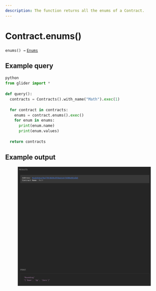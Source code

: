 ```yaml
---
description: The function returns all the enums of a Contract.
---
```


# Contract.enums()

`enums() →` [`Enums`](../enums/)

## Example query

```python
python
from glider import *

def query():
  contracts = Contracts().with_name("Math").exec(1)

  for contract in contracts:
    enums = contract.enums().exec()
    for enum in enums:
      print(enum.name)
      print(enum.values)

  return contracts
```

## Example output

<figure><img src="../../.gitbook/assets/image (2) (1) (1) (1) (1) (1) (1) (1) (1) (1) (1) (1) (1) (1) (1) (1) (1) (1) (1) (1) (1) (1).png" alt=""><figcaption></figcaption></figure>
